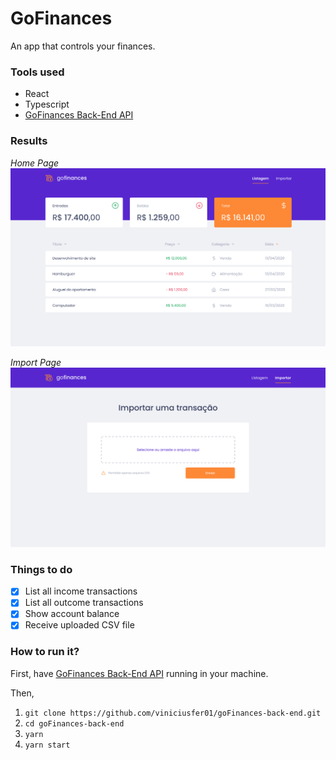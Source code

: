 # GoFinances
An app that controls your finances.

### Tools used

- React
- Typescript
- [GoFinances Back-End API](https://github.com/viniciusfer01/goFinances-back-end)

### Results

_Home Page_ ![GoFinances Home Page](src/assets/List.png)

_Import Page_ ![GoFinances Import Page](src/assets/Import.png)

### Things to do

- [x] List all income transactions
- [x] List all outcome transactions
- [x] Show account balance
- [X] Receive uploaded CSV file

### How to run it?

First, have [GoFinances Back-End API](https://github.com/viniciusfer01/goFinances-back-end) running in your machine.

Then,

1. `git clone https://github.com/viniciusfer01/goFinances-back-end.git`
2. `cd goFinances-back-end`
3. `yarn`
4. `yarn start`




